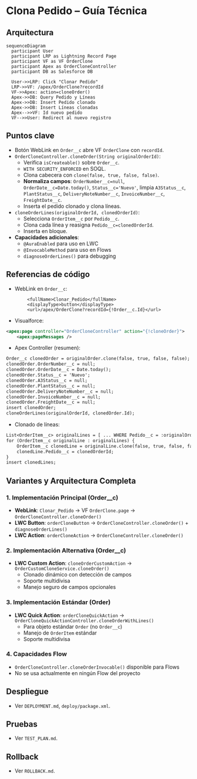 # Clona Pedido – Guía Técnica

## Arquitectura
```mermaid
sequenceDiagram
  participant User
  participant LRP as Lightning Record Page
  participant VF as VF OrderClone
  participant Apex as OrderCloneController
  participant DB as Salesforce DB

  User->>LRP: Click "Clonar Pedido"
  LRP->>VF: /apex/OrderClone?recordId
  VF->>Apex: action=cloneOrder()
  Apex->>DB: Query Pedido y Líneas
  Apex->>DB: Insert Pedido clonado
  Apex->>DB: Insert Líneas clonadas
  Apex-->>VF: Id nuevo pedido
  VF-->>User: Redirect al nuevo registro
```

## Puntos clave
- Botón WebLink en `Order__c` abre VF `OrderClone` con `recordId`.
- `OrderCloneController.cloneOrder(String originalOrderId)`:
  - Verifica `isCreateable()` sobre `Order__c`.
  - `WITH SECURITY_ENFORCED` en SOQL.
  - Clona cabecera con `clone(false, true, false, false)`.
  - **Normaliza campos**: `OrderNumber__c=null`, `OrderDate__c=Date.today()`, `Status__c='Nuevo'`, limpia `A3Status__c`, `PlantStatus__c`, `DeliveryNoteNumber__c`, `InvoiceNumber__c`, `FreightDate__c`.
  - Inserta el pedido clonado y clona líneas.
- `cloneOrderLines(originalOrderId, clonedOrderId)`:
  - Selecciona `OrderItem__c` por `Pedido__c`.
  - Clona cada línea y reasigna `Pedido__c=clonedOrderId`.
  - Inserta en bloque.
- **Capacidades adicionales**:
  - `@AuraEnabled` para uso en LWC
  - `@InvocableMethod` para uso en Flows
  - `diagnoseOrderLines()` para debugging

## Referencias de código
- WebLink en `Order__c`:
```2064:2073:force-app/main/default/objects/Order__c.object
        <fullName>Clonar_Pedido</fullName>
        <displayType>button</displayType>
        <url>/apex/OrderClone?recordId={!Order__c.Id}</url>
```
- Visualforce:
```1:6:force-app/main/default/pages/OrderClone.page
<apex:page controller="OrderCloneController" action="{!cloneOrder}">
    <apex:pageMessages />
```
- Apex Controller (resumen):
```35:54:force-app/main/default/classes/OrderCloneController.cls
Order__c clonedOrder = originalOrder.clone(false, true, false, false);
clonedOrder.OrderNumber__c = null;
clonedOrder.OrderDate__c = Date.today();
clonedOrder.Status__c = 'Nuevo';
clonedOrder.A3Status__c = null;
clonedOrder.PlantStatus__c = null;
clonedOrder.DeliveryNoteNumber__c = null;
clonedOrder.InvoiceNumber__c = null;
clonedOrder.FreightDate__c = null;
insert clonedOrder;
cloneOrderLines(originalOrderId, clonedOrder.Id);
```
- Clonado de líneas:
```76:99:force-app/main/default/classes/OrderCloneController.cls
List<OrderItem__c> originalLines = [ ... WHERE Pedido__c = :originalOrderId ... ];
for (OrderItem__c originalLine : originalLines) {
    OrderItem__c clonedLine = originalLine.clone(false, true, false, false);
    clonedLine.Pedido__c = clonedOrderId;
}
insert clonedLines;
```

## Variantes y Arquitectura Completa

### 1. **Implementación Principal (Order__c)**
- **WebLink**: `Clonar_Pedido` → VF `OrderClone.page` → `OrderCloneController.cloneOrder()`
- **LWC Button**: `orderCloneButton` → `OrderCloneController.cloneOrder()` + `diagnoseOrderLines()`
- **LWC Action**: `orderCloneAction` → `OrderCloneController.cloneOrder()`

### 2. **Implementación Alternativa (Order__c)**
- **LWC Custom Action**: `cloneOrderCustomAction` → `OrderCustomCloneService.cloneOrder()`
  - Clonado dinámico con detección de campos
  - Soporte multidivisa
  - Manejo seguro de campos opcionales

### 3. **Implementación Estándar (Order)**
- **LWC Quick Action**: `orderCloneQuickAction` → `OrderCloneQuickActionController.cloneOrderWithLines()`
  - Para objeto estándar `Order` (no `Order__c`)
  - Manejo de `OrderItem` estándar
  - Soporte multidivisa

### 4. **Capacidades Flow**
- `OrderCloneController.cloneOrderInvocable()` disponible para Flows
- No se usa actualmente en ningún Flow del proyecto

## Despliegue
- Ver `DEPLOYMENT.md`, `deploy/package.xml`.

## Pruebas
- Ver `TEST_PLAN.md`.

## Rollback
- Ver `ROLLBACK.md`.
